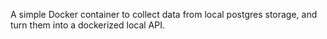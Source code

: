 A simple Docker container to collect data from local postgres storage, and turn them into a dockerized local API. 
